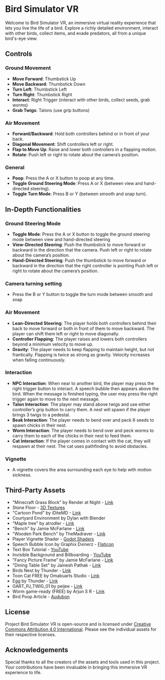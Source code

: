 # Bird Simulator VR

Welcome to Bird Simulator VR, an immersive virtual reality experience that lets you live the life of a bird. Explore a richly detailed environment, interact with other birds, collect items, and evade predators, all from a unique bird's-eye view.

## Controls

### Ground Movement
- **Move Forward**: Thumbstick Up
- **Move Backward**: Thumbstick Down
- **Turn Left**: Thumbstick Left
- **Turn Right**: Thumbstick Right
- **Interact**: Right Trigger (interact with other birds, collect seeds, grab worms)
- **Grab Twigs**: Talons (use grip buttons)

### Air Movement
- **Forward/Backward**: Hold both controllers behind or in front of your back.
- **Diagonal Movement**: Shift controllers left or right.
- **Flap to Move Up**: Raise and lower both controllers in a flapping motion.
- **Rotate**: Push left or right to rotate about the camera’s position.

### General
- **Poop**: Press the A or X button to poop at any time.
- **Toggle Ground Steering Mode**: Press A or X (between view and hand-directed steering).
- **Toggle Turn Mode**: Press B or Y (between smooth and snap turn).

## In-Depth Functionalities

### Ground Steering Mode
- **Toggle Mode**: Press the A or X button to toggle the ground steering mode between view and hand-directed steering
- **View-Directed Steering**: Push the thumbstick to move forward or backward in the direction that the camera. 
Push left or right to rotate about the camera’s position.
- **Hand-Directed Steering**: Push the thumbstick to move forward or backward in the direction that the right controller is pointing
Push left or right to rotate about the camera’s position.

### Camera turning setting
- Press the B or Y button to toggle the turn mode between smooth and snap

### Air Movement
- **Lean-Directed Steering**: The player holds both controllers behind their back to move forward or both in front of them to move backward. The player can shift them left or right to move diagonally. 
- **Controller Flapping**: The player raises and lowers both controllers beyond a minimum velocity to move up.
- **Gravity**: The player needs to keep flapping to maintain height, but not frantically. Flapping is twice as strong as gravity. Velocity increases when falling continuously.

### Interaction
- **NPC Interaction**: When near to another bird, the player may press the right trigger button to interact. A speech bubble then appears above the bird. When the message is finished typing, the user may press the right trigger again to move to the next message.
- **Talon Interaction**: The player may stand above twigs and use either controller’s grip button to carry them. A nest will spawn if the player brings 3 twigs to a pedestal.
- **Beak Interaction**: The player needs to bend over and peck 6 seeds to spawn chicks in their nest.
- **Worm Interaction**: The player needs to bend over and peck worms to carry them to each of the chicks in their nest to feed them.
- **Cat Interaction**: If the player comes in contact with the cat, they will respawn at their nest. The cat uses pathfinding to avoid obstacles.


### Vignette
- A vignette covers the area surrounding each eye to help with motion sickness.

## Third-Party Assets

- "Minecraft Grass Block" by Render at Night - [Link](https://skfb.ly/6QSz7)
- Stone Floor - [3D Textures](https://3dtextures.me/2021/12/15/stone-floor-006/)
- "Cartoon Pond" by iDiteMD - [Link](https://skfb.ly/opFNC)
- Courtyard Environment by Dylan with Blender
- "Maple tree" by atrodler - [Link](https://skfb.ly/FC9O)
- "Bench" by Jamie McFarlane - [Link](https://skfb.ly/6TIWM)
- "Wooden Park Bench" by TheMadraver - [Link](https://skfb.ly/oCV7C)
- Player Vignette Shader - [Godot Shaders](https://godotshaders.com/shader/player-vignette/)
- Speech Bubble Icon by Graphix Dxinerz - [Flaticon](https://www.flaticon.com/free-icons/speech-bubble)
- Text Box Tutorial - [YouTube](https://www.youtube.com/watch?v=1DRy5An_6DU)
- Invisible Background and Billboarding - [YouTube](https://www.youtube.com/watch?v=ilBCnt_WE58)
- "Fancy Picture Frame" by Jamie McFarlane - [Link](https://skfb.ly/6QZpO)
- "Dining Table Set" by Jainesh Pathak - [Link](https://skfb.ly/6WDsU)
- Birds Nest by Thunder - [Link](https://sketchfab.com/3d-models/birds-nest-a409e725d6074d678554a560b864fa58)
- Toon Cat FREE by Omabuarts Studio - [Link](https://sketchfab.com/3d-models/toon-cat-free-b2bd1ee7858444bda366110a2d960386)
- Egg by Thunder - [Link](https://sketchfab.com/3d-models/egg-abf2cc54e37e486696c25bd0c86402ba)
- GART_PJ_TWIG_01 by peijee - [Link](https://sketchfab.com/3d-models/gart-pj-twig-01-007c76ffa8dc4493b1f1018cdde51e2d)
- Worm game-ready (FREE) by Arjun S R - [Link](https://sketchfab.com/3d-models/worm-game-ready-free-abb645445dd24c47a40052afb235336e)
- Bird Poop Article - [Audubon](https://www.audubon.org/magazine/summer-2022/bird-poop-next-frontier-avian-conservation)

## License

Project Bird Simulator VR is open-source and is licensed under [Creative Commons Attribution 4.0 International](http://creativecommons.org/licenses/by/4.0/). Please see the individual assets for their respective licenses.

## Acknowledgements

Special thanks to all the creators of the assets and tools used in this project. Your contributions have been invaluable in bringing this immersive VR experience to life.
